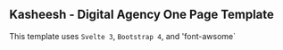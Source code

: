 ## Kasheesh - Digital Agency One Page Template

This template uses `Svelte 3`, `Bootstrap 4`, and 'font-awsome`

